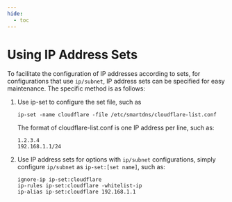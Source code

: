 ```yaml
---
hide:
  - toc
---
```


# Using IP Address Sets

To facilitate the configuration of IP addresses according to sets, for configurations that use `ip/subnet`, IP address sets can be specified for easy maintenance. The specific method is as follows:

1. Use ip-set to configure the set file, such as

    ```shell
    ip-set -name cloudflare -file /etc/smartdns/cloudflare-list.conf
    ```

    The format of cloudflare-list.conf is one IP address per line, such as:

    ```shell
    1.2.3.4
    192.168.1.1/24
    ```

1. Use IP address sets for options with `ip/subnet` configurations, simply configure `ip/subnet` as `ip-set:[set name]`, such as:

    ```shell
    ignore-ip ip-set:cloudflare
    ip-rules ip-set:cloudflare -whitelist-ip
    ip-alias ip-set:cloudflare 192.168.1.1
    ```
